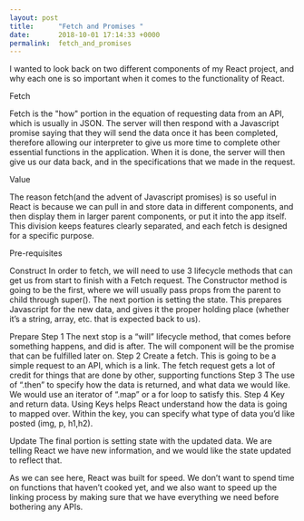 ```yaml
---
layout: post
title:      "Fetch and Promises "
date:       2018-10-01 17:14:33 +0000
permalink:  fetch_and_promises
---
```




I wanted to look back on two different components of my React project, and why each one is so important when it comes to the functionality of React. 

Fetch 

Fetch is the "how" portion in the equation of requesting data from an API, which is usually in JSON.  The server will then respond with a Javascript promise saying that they will send the data once it has been completed, therefore allowing our interpreter to give us more time to complete other essential functions in the application. When it is done, the server will then give us our data back, and in the specifications that we made in the request.

Value 

The reason fetch(and the advent of Javascript promises) is so useful in React is because we can pull in and store data in different components, and then display them in larger parent components, or put it into the app itself. This division keeps features clearly separated, and each fetch is designed for a specific purpose. 

Pre-requisites 

Construct 
In order to fetch, we will need to use 3 lifecycle methods that can get us from start to finish with a Fetch request. The Constructor method is going to be the first, where we will usually pass props from the parent to child through super(). The next portion is setting the state. This prepares Javascript for the new data, and gives it the proper holding place (whether it’s a string, array, etc. that is expected back to us). 

Prepare 
Step 1
The next stop is a “will” lifecycle method, that comes before something happens, and did is after. The will component will be the promise that can be fulfilled later on. 
Step 2 
Create a fetch. This is going to be a simple request to an API, which is a link. The fetch request gets a lot of credit for things that are done by other, supporting functions
Step 3 
The use of “.then” to specify how the data is returned, and what data we would like. We would use an iterator of “.map” or a for loop to satisfy this. 
Step 4 
Key and return data. Using Keys helps React understand how the data is going to mapped over. Within the key, you can specify what type of data you’d like posted (img, p, h1,h2).


Update 
The final portion is setting state with the updated data. We are telling React we have new information, and we would like the state updated to reflect that. 


As we can see here, React was built for speed. We don’t want to spend time on functions that haven’t cooked yet, and we also want to speed up the linking process by making sure that we have everything we need before bothering any APIs. 

